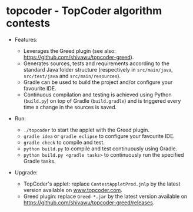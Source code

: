 topcoder - TopCoder algorithm contests
========

- Features:
	- Leverages the Greed plugin (see also: https://github.com/shivawu/topcoder-greed).
	- Generates sources, tests and requirements according to the standard Java folder structure (respectively in `src/main/java`, `src/test/java` and `src/main/resources`).
	- Gradle can be used to build the project and/or configure your favourite IDE.
	- Continuous compilation and testing is achieved using Python (`build.py`) on top of Gradle (`build.gradle`) and is triggered every time a change in the sources is saved.


- Run:
	- `./topcoder` to start the applet with the Greed plugin.
	- `gradle idea` or `gradle eclipse` to configure your favourite IDE.
	- `gradle check` to compile and test.
	- `python build.py` to compile and test continuously using Gradle.
	- `python build.py <gradle tasks>` to continuously run the specified Gradle tasks.


- Upgrade:
	- TopCoder's applet: replace `ContestAppletProd.jnlp` by the latest version available on www.topcoder.com.
	- Greed plugin: replace `Greed-*.jar` by the latest version available on https://github.com/shivawu/topcoder-greed/releases.
